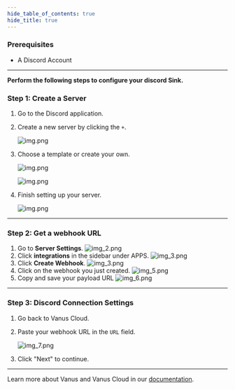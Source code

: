 ```yaml
--- 
hide_table_of_contents: true
hide_title: true
---
```


### Prerequisites

- A Discord Account

---

**Perform the following steps to configure your discord Sink.**

### Step 1: Create a Server

1. Go to the Discord application.

2. Create a new server by clicking the `+`.

    ![img.png](images/1.png)
3. Choose a template or create your own.

    ![img.png](images/2.png)

    ![img.png](images/2.1.png)

4. Finish setting up your server.

    ![img.png](images/2.2.png)

---

### Step 2: Get a webhook URL

1. Go to **Server Settings**.
    ![img_2.png](images/3.png)
2. Click **integrations** in the sidebar under APPS.
    ![img_3.png](images/4.png)
3. Click **Create Webhook**.
    ![img_3.png](images/4.1.png)
4. Click on the webhook you just created.
    ![img_5.png](images/5.png)
5. Copy and save your payload URL
    ![img_6.png](images/6.png)

---

### Step 3: Discord Connection Settings

1. Go back to Vanus Cloud.
2. Paste your webhook URL in the `URL` field.

    ![img_7.png](images/source%20config.png)
3. Click "Next" to continue.

---

Learn more about Vanus and Vanus Cloud in our [documentation](https://docs.vanus.ai).
